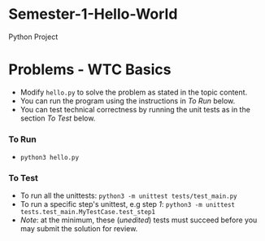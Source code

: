 # Semester-1-Hello-World
Python Project

# Problems - WTC Basics

* Modify `hello.py` to solve the problem as stated in the topic content.
* You can run the program using the instructions in *To Run* below.
* You can test technical correctness by running the unit tests as in the section *To Test* below.

### To Run

* `python3 hello.py`

### To Test

* To run all the unittests: `python3 -m unittest tests/test_main.py`
* To run a specific step's unittest, e.g step *1*: `python3 -m unittest tests.test_main.MyTestCase.test_step1`
* _Note_: at the minimum, these (*unedited*) tests must succeed before you may submit the solution for review.
